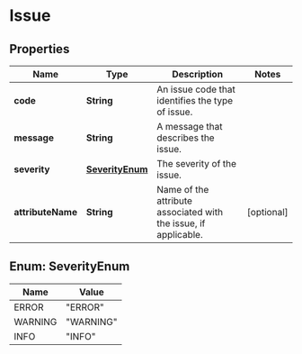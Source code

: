 # Issue

## Properties
Name | Type | Description | Notes
------------ | ------------- | ------------- | -------------
**code** | **String** | An issue code that identifies the type of issue. | 
**message** | **String** | A message that describes the issue. | 
**severity** | [**SeverityEnum**](#SeverityEnum) | The severity of the issue. | 
**attributeName** | **String** | Name of the attribute associated with the issue, if applicable. |  [optional]

<a name="SeverityEnum"></a>
## Enum: SeverityEnum
Name | Value
---- | -----
ERROR | &quot;ERROR&quot;
WARNING | &quot;WARNING&quot;
INFO | &quot;INFO&quot;
